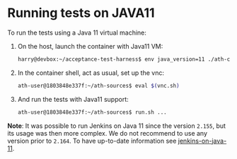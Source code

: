 # Running tests on JAVA11

To run the tests using a Java 11 virtual machine:

1. On the host, launch the container with Java11 VM:

   ```bash
   harry@devbox:~/acceptance-test-harness$ env java_version=11 ./ath-container.sh
   ```

1. In the container shell, act as usual, set up the vnc:

   ```bash
   ath-user@1803848e337f:~/ath-sources$ eval $(vnc.sh)
   ```

1. And run the tests with Java11 support:
   ```bash
   ath-user@1803848e337f:~/ath-sources$ run.sh ...
   ```

**Note**: It was possible to run Jenkins on Java 11 since the version `2.155`, but its usage was then more complex.
We do not recommend to use any version prior to `2.164`.
To have up-to-date information see [jenkins-on-java-11](https://jenkins.io/doc/administration/requirements/jenkins-on-java-11).
